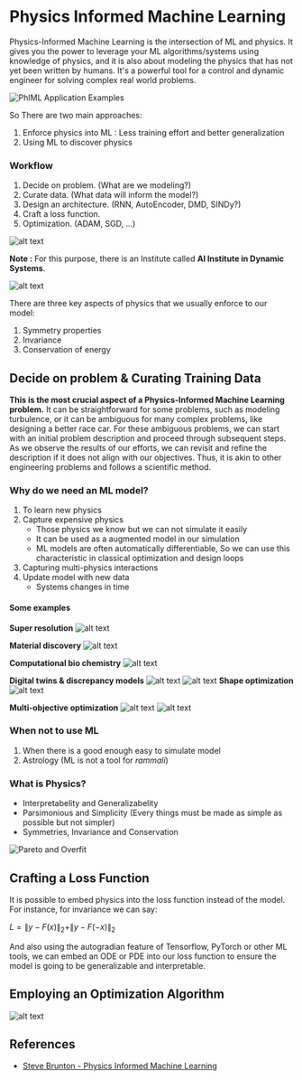# Physics Informed Machine Learning
Physics-Informed Machine Learning is the intersection of ML and physics. It gives you the power to leverage your ML algorithms/systems using knowledge of physics, and it is also about modeling the physics that has not yet been written by humans. It's a powerful tool for a control and dynamic engineer for solving complex real world problems.

![PhIML Application Examples](./ML%20Attachements/{B32C3168-F9E7-4F26-B3BA-577680A9C77A}.png)

So There are two main approaches:
1. Enforce physics into ML : Less training effort and better generalization
2. Using ML to discover physics

### Workflow
1. Decide on problem. (What are we modeling?)
2. Curate data. (What data will inform the model?)
3. Design an architecture. (RNN, AutoEncoder, DMD, SINDy?)
4. Craft a loss function.
5. Optimization. (ADAM, SGD, ...)

![alt text](./ML%20Attachements/{D04C8777-85B7-482C-B241-DCF8AEC0AA5D}.png)

**Note :** For this purpose, there is an Institute called **AI Institute in Dynamic Systems**.

![alt text](./ML%20Attachements/{23055A0F-97E9-4DC8-A91D-F77C331BE101}.png) 

There are three key aspects of physics that we usually enforce to our model:
1. Symmetry properties
2. Invariance
3. Conservation of energy 

## Decide on problem & Curating Training Data
**This is the most crucial aspect of a Physics-Informed Machine Learning problem.** It can be straightforward for some problems, such as modeling turbulence, or it can be ambiguous for many complex problems, like designing a better race car. For these ambiguous problems, we can start with an initial problem description and proceed through subsequent steps. As we observe the results of our efforts, we can revisit and refine the description if it does not align with our objectives. Thus, it is akin to other engineering problems and follows a scientific method.

### Why do we need an ML model?
1. To learn new physics
2. Capture expensive physics
    * Those physics we know but we can not simulate it easily
    * It can be used as a augmented model in our simulation
    * ML models are often automatically differentiable, So we can use this characteristic in classical optimization and design loops
3. Capturing multi-physics interactions
4. Update model with new data
    * Systems changes in time

#### Some examples
**Super resolution**
![alt text](./ML%20Attachements/{1E4B6C96-D0E9-443D-A5D3-DAA665B2F15E}.png)

**Material discovery**
 ![alt text](./ML%20Attachements/{4637B4E4-DD69-426F-9933-88277A639225}.png)   

**Computational bio chemistry**
![alt text](./ML%20Attachements/{86B2AF2A-BBAF-4EA4-A68E-A13E0771F044}.png)

**Digital twins & discrepancy models**
![alt text](./ML%20Attachements/{0F67EF58-A5E8-426A-8351-DF0953BFEA62}.png)
![alt text](./ML%20Attachements/{AD5B4171-607F-4D8E-A16D-7A603BE124EF}.png)
**Shape optimization**
![alt text](./ML%20Attachements/{2736C0E5-35F3-4361-9376-3BB7066F2EC6}.png)    

**Multi-objective optimization**
![alt text](./ML%20Attachements/{966B5D84-5E26-4956-9C4A-A67D23EE1753}.png)
![alt text](./ML%20Attachements/image.png)

### When not to use ML
1. When there is a good enough easy to simulate model
2. Astrology (ML is not a tool for *rammali*)

### What is Physics?
* Interpretabelity and Generalizabelity
* Parsimonious and Simplicity (Every things must be made as simple as possible but not simpler)
* Symmetries, Invariance and Conservation

![Pareto and Overfit](./ML%20Attachements/{876B083D-D4C8-4129-A819-7FA2DDF42AE1}.png)

## Crafting a Loss Function
It is possible to embed physics into the loss function instead of the model. For instance, for invariance we can say:

$L = \|y - F(x)\|_2 + \|y - F(-x)\|_2$

And also using the autogradian feature of Tensorflow, PyTorch or other ML tools, we can embed an ODE or PDE into our loss function to ensure the model is going to be generalizable and interpretable.

## Employing an Optimization Algorithm
![alt text](./ML%20Attachements/{3C064D74-D5DB-4A28-8EB2-F8B00F46CFE6}.png)

## References
* [Steve Brunton - Physics Informed Machine Learning](https://www.youtube.com/playlist?list=PLMrJAkhIeNNQ0BaKuBKY43k4xMo6NSbBa)
